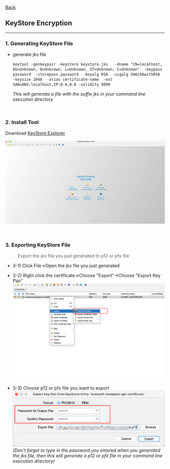 [Back](README.md)

## KeyStore Encryption

<hr>


### 1. Generating KeyStore File

- generate jks file

  ```shell
  keytool -genkeypair -keystore keystore.jks   -dname "CN=localhost, OU=Unknown, O=Unknown, L=Unknown, ST=Unknown, C=Unknown"  -keypass password  -storepass password  -keyalg RSA  -sigalg SHA256withRSA  -keysize 2048  -alias certificate-name  -ext SAN=DNS:localhost,IP:0.0.0.0 -validity 9999
  ```

  _This will generate a file with the suffix jks in your command line execution directory_

&nbsp;

### 2. Install Tool

Download [KeyStore Explorer](https://keystore-explorer.org/downloads.html)

![KeyStore Explorer](https://raw.githubusercontent.com/Elliot518/mcp-oss-tech/refs/heads/main/tools/encryption/keystore_explorer.png)

&nbsp;

### 3. Exporting KeyStore File

> Export the jks file you just generated to p12 or pfx file

- 3-1) Click File->Open the jks file you just generated

- 3-2) Right click the certificate->Choose "Export"->Choose "Export Key Pair"
![Export Certificate File](https://raw.githubusercontent.com/Elliot518/mcp-oss-tech/refs/heads/main/tools/encryption/export_jks_p12.png)

- 3-3) Choose p12 or pfx file you want to export
![Export Certificate File](https://raw.githubusercontent.com/Elliot518/mcp-oss-tech/refs/heads/main/tools/encryption/choose_p12_file.png)
_(Don't forget to type in the password you entered when you generated the jks file, then this will generate a p12 or pfx file in your command line execution directory)_
